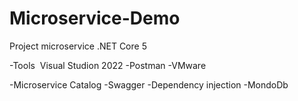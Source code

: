 # Microservice-Demo
Project microservice .NET Core 5

-Tools
  &nbsp;Visual Studion 2022
  -Postman
  -VMware

-Microservice Catalog
  -Swagger
  -Dependency injection
  -MondoDb
  
  
